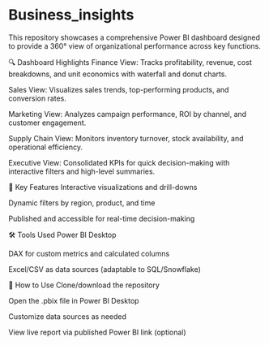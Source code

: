 # Business_insights
This repository showcases a comprehensive Power BI dashboard designed to provide a 360° view of organizational performance across key functions.

🔍 Dashboard Highlights
Finance View: Tracks profitability, revenue, cost breakdowns, and unit economics with waterfall and donut charts.

Sales View: Visualizes sales trends, top-performing products, and conversion rates.

Marketing View: Analyzes campaign performance, ROI by channel, and customer engagement.

Supply Chain View: Monitors inventory turnover, stock availability, and operational efficiency.

Executive View: Consolidated KPIs for quick decision-making with interactive filters and high-level summaries.

📌 Key Features
Interactive visualizations and drill-downs

Dynamic filters by region, product, and time

Published and accessible for real-time decision-making

🛠️ Tools Used
Power BI Desktop

DAX for custom metrics and calculated columns

Excel/CSV as data sources (adaptable to SQL/Snowflake)

🚀 How to Use
Clone/download the repository

Open the .pbix file in Power BI Desktop

Customize data sources as needed

View live report via published Power BI link (optional)
